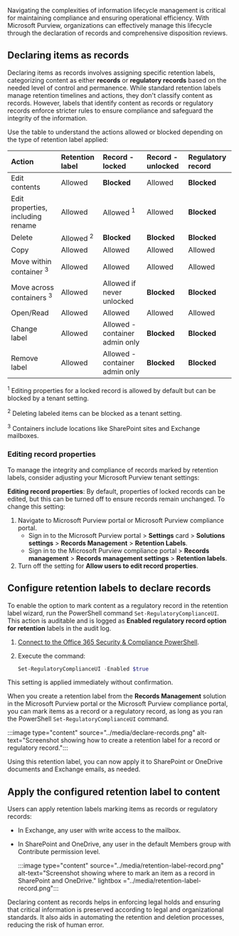 Navigating the complexities of information lifecycle management is critical for maintaining compliance and ensuring operational efficiency. With Microsoft Purview, organizations can effectively manage this lifecycle through the declaration of records and comprehensive disposition reviews.

## Declaring items as records

Declaring items as records involves assigning specific retention labels, categorizing content as either **records** or **regulatory records** based on the needed level of control and permanence. While standard retention labels manage retention timelines and actions, they don't classify content as records. However, labels that identify content as records or regulatory records enforce stricter rules to ensure compliance and safeguard the integrity of the information.

Use the table to understand the actions allowed or blocked depending on the type of retention label applied:

|Action |Retention label |Record - locked | Record - unlocked | Regulatory record |
|:-----|:-----|:-----|:-----|:-----|
|Edit contents|Allowed | **Blocked** | Allowed | **Blocked**|
|Edit properties, including rename|Allowed |Allowed <sup>1</sup> | Allowed | **Blocked**|
|Delete|Allowed <sup>2</sup> |**Blocked** |**Blocked**| **Blocked**|
|Copy|Allowed |Allowed | Allowed| Allowed|
|Move within container <sup>3</sup>|Allowed |Allowed | Allowed| Allowed|
|Move across containers <sup>3</sup>|Allowed |Allowed if never unlocked | **Blocked** | **Blocked**|
|Open/Read|Allowed |Allowed | Allowed| Allowed|
|Change label|Allowed |Allowed - container admin only | **Blocked**| **Blocked** |
|Remove label|Allowed |Allowed - container admin only | **Blocked**| **Blocked** |

<sup>1</sup> Editing properties for a locked record is allowed by default but can be blocked by a tenant setting.

<sup>2</sup> Deleting labeled items can be blocked as a tenant setting.

<sup>3</sup> Containers include locations like SharePoint sites and Exchange mailboxes.

### Editing record properties

To manage the integrity and compliance of records marked by retention labels, consider adjusting your Microsoft Purview tenant settings:

**Editing record properties**: By default, properties of locked records can be edited, but this can be turned off to ensure records remain unchanged. To change this setting:

1. Navigate to Microsoft Purview portal or Microsoft Purview compliance portal.
   - Sign in to the Microsoft Purview portal > **Settings** card > **Solutions settings** > **Records Management** > **Retention Labels**.
   - Sign in to the Microsoft Purview compliance portal > **Records management** > **Records management settings** > **Retention labels**.
1. Turn off the setting for **Allow users to edit record properties**.

## Configure retention labels to declare records

To enable the option to mark content as a regulatory record in the retention label wizard, run the PowerShell command `Set-RegulatoryComplianceUI`. This action is auditable and is logged as **Enabled regulatory record option for retention** labels in the audit log.

1. [Connect to the Office 365 Security & Compliance PowerShell](/powershell/exchange/connect-to-scc-powershell?azure-portal=true).
1. Execute the command:

   ```powershell
   Set-RegulatoryComplianceUI -Enabled $true
   ```

This setting is applied immediately without confirmation.

When you create a retention label from the **Records Management** solution in the Microsoft Purview portal or the Microsoft Purview compliance portal, you can mark items as a record or a regulatory record, as long as you ran the PowerShell `Set-RegulatoryComplianceUI` command.

   :::image type="content" source="../media/declare-records.png" alt-text="Screenshot showing how to create a retention label for a record or regulatory record.":::

Using this retention label, you can now apply it to SharePoint or OneDrive documents and Exchange emails, as needed.

## Apply the configured retention label to content

Users can apply retention labels marking items as records or regulatory records:

- In Exchange, any user with write access to the mailbox.
- In SharePoint and OneDrive, any user in the default Members group with Contribute permission level.

   :::image type="content" source="../media/retention-label-record.png" alt-text="Screenshot showing where to mark an item as a record in SharePoint and OneDrive." lightbox ="../media/retention-label-record.png":::

Declaring content as records helps in enforcing legal holds and ensuring that critical information is preserved according to legal and organizational standards. It also aids in automating the retention and deletion processes, reducing the risk of human error.
